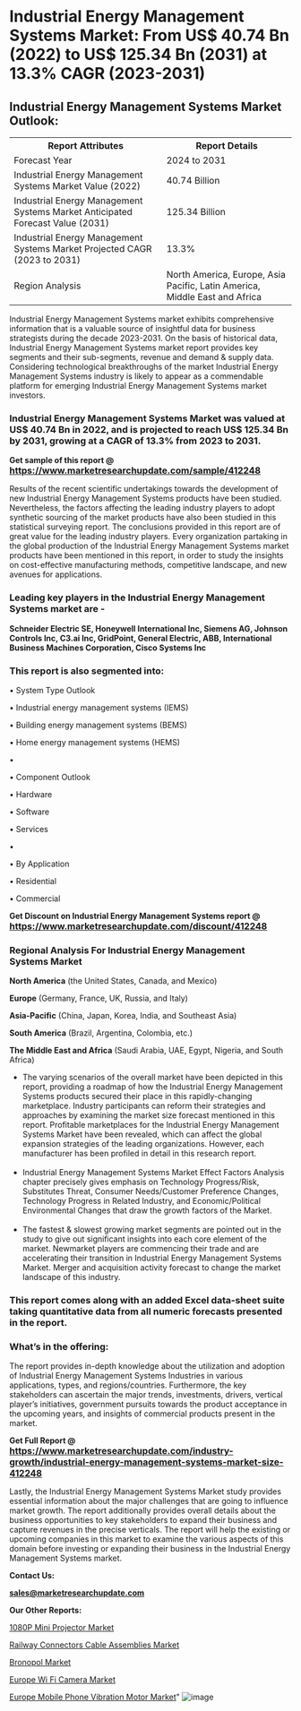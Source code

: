 # Industrial Energy Management Systems Market: From US$ 40.74 Bn (2022) to US$ 125.34 Bn (2031) at 13.3% CAGR (2023-2031)

<html>
<body>

<h2>Industrial Energy Management Systems Market Outlook:</h2>

<table>
  <tr>
    <th>Report Attributes</th>
    <th>Report Details</th>
  </tr>
  <tr>
    <td>Forecast Year</td>
    <td>2024 to 2031</td>
  </tr>
  <tr>
    <td>Industrial Energy Management Systems Market Value (2022)</td>
    <td>40.74 Billion</td>
  </tr>
  <tr>
    <td>Industrial Energy Management Systems Market Anticipated Forecast Value (2031)</td>
    <td>125.34 Billion</td>
  </tr>
  <tr>
    <td>Industrial Energy Management Systems Market Projected CAGR (2023 to 2031)</td>
    <td>13.3%</td>
  </tr>
  <tr>
    <td>Region Analysis</td>
    <td>North America, Europe, Asia Pacific, Latin America, Middle East and Africa</td>
  </tr>
</table>

</body>
</html>

Industrial Energy Management Systems market exhibits comprehensive information that is a valuable source of insightful data for business strategists during the decade 2023-2031. On the basis of historical data, Industrial Energy Management Systems market report provides key segments and their sub-segments, revenue and demand &amp; supply data. Considering technological breakthroughs of the market Industrial Energy Management Systems industry is likely to appear as a commendable platform for emerging Industrial Energy Management Systems market investors.

<strong><h3>Industrial Energy Management Systems Market was valued at US$ 40.74 Bn in 2022, and is projected to reach US$ 125.34 Bn by 2031, growing at a CAGR of 13.3% from 2023 to 2031.</h3></strong>

<strong>Get sample of this report @ <a href=https://www.marketresearchupdate.com/sample/412248><font size=3 color=#0000ff>https://www.marketresearchupdate.com/sample/412248</font></a></strong>

Results of the recent scientific undertakings towards the development of new Industrial Energy Management Systems products have been studied. Nevertheless, the factors affecting the leading industry players to adopt synthetic sourcing of the market products have also been studied in this statistical surveying report. The conclusions provided in this report are of great value for the leading industry players. Every organization partaking in the global production of the Industrial Energy Management Systems market products have been mentioned in this report, in order to study the insights on cost-effective manufacturing methods, competitive landscape, and new avenues for applications.

<strong><h3>Leading key players in the Industrial Energy Management Systems market are -</h3></strong>

<strong>Schneider Electric SE, Honeywell International Inc, Siemens AG, Johnson Controls Inc, C3.ai Inc, GridPoint, General Electric, ABB, International Business Machines Corporation, Cisco Systems Inc</strong>

<strong><h3>This report is also segmented into:</h3></strong>

• System Type Outlook

• Industrial energy management systems (IEMS)

• Building energy management systems (BEMS)

• Home energy management systems (HEMS)

• 

• Component Outlook

• Hardware

• Software

• Services

• 

• By Application

• Residential

• Commercial

<strong>Get Discount on Industrial Energy Management Systems report @ <a href=https://www.marketresearchupdate.com/discount/412248><font size=3 color=#0000ff>https://www.marketresearchupdate.com/discount/412248</font></a></strong>

<strong><h3>Regional Analysis For Industrial Energy Management Systems Market</h3></strong>

<strong>North America</strong> (the United States, Canada, and Mexico)

<strong>Europe</strong> (Germany, France, UK, Russia, and Italy)

<strong>Asia-Pacific</strong> (China, Japan, Korea, India, and Southeast Asia)

<strong>South America</strong> (Brazil, Argentina, Colombia, etc.)

<strong>The Middle East and Africa</strong> (Saudi Arabia, UAE, Egypt, Nigeria, and South Africa)

<ul>
  <li>The varying scenarios of the overall market have been depicted in this report, providing a roadmap of how the Industrial Energy Management Systems products secured their place in this rapidly-changing marketplace. Industry participants can reform their strategies and approaches by examining the market size forecast mentioned in this report. Profitable marketplaces for the Industrial Energy Management Systems Market have been revealed, which can affect the global expansion strategies of the leading organizations. However, each manufacturer has been profiled in detail in this research report.</li><br>
  <li>Industrial Energy Management Systems Market Effect Factors Analysis chapter precisely gives emphasis on Technology Progress/Risk, Substitutes Threat, Consumer Needs/Customer Preference Changes, Technology Progress in Related Industry, and Economic/Political Environmental Changes that draw the growth factors of the Market.</li><br>
  <li>The fastest &amp; slowest growing market segments are pointed out in the study to give out significant insights into each core element of the market. Newmarket players are commencing their trade and are accelerating their transition in Industrial Energy Management Systems Market. Merger and acquisition activity forecast to change the market landscape of this industry.</li>
</ul>
<strong><h3>This report comes along with an added Excel data-sheet suite taking quantitative data from all numeric forecasts presented in the report.</h3></strong>

<strong><h3>What’s in the offering:</h3></strong> The report provides in-depth knowledge about the utilization and adoption of Industrial Energy Management Systems Industries in various applications, types, and regions/countries. Furthermore, the key stakeholders can ascertain the major trends, investments, drivers, vertical player’s initiatives, government pursuits towards the product acceptance in the upcoming years, and insights of commercial products present in the market.

<strong>Get Full Report @ <a href=https://www.marketresearchupdate.com/industry-growth/industrial-energy-management-systems-market-size-412248><font size=3 color=#0000ff>https://www.marketresearchupdate.com/industry-growth/industrial-energy-management-systems-market-size-412248</font></a></strong>

Lastly, the Industrial Energy Management Systems Market study provides essential information about the major challenges that are going to influence market growth. The report additionally provides overall details about the business opportunities to key stakeholders to expand their business and capture revenues in the precise verticals. The report will help the existing or upcoming companies in this market to examine the various aspects of this domain before investing or expanding their business in the Industrial Energy Management Systems market.

<strong>Contact Us:</strong>

<strong>sales@marketresearchupdate.com</strong>

<strong>Our Other Reports:</strong>

<a href=https://www.linkedin.com/pulse/1080p-mini-projector-market-size-growth-set-surge>1080P Mini Projector Market</a>

<a href=https://www.linkedin.com/pulse/railway-connectors-cable-assemblies-market-opportunities>Railway Connectors Cable Assemblies Market</a>

<a href=https://www.linkedin.com/pulse/bronopol-market-analysis-segment-region-growth>Bronopol Market</a>

<a href=https://www.linkedin.com/pulse/europe-wi-fi-camera-market-2023-current-future>Europe Wi Fi Camera Market</a>

<a href=https://www.linkedin.com/pulse/europe-mobile-phone-vibration-motor-market-2030-1f>Europe Mobile Phone Vibration Motor Market</a>"
![image](https://github.com/Ankan-2/Market-Research-News/assets/158291571/b8679ec9-79b9-4364-b0cb-8b9926baddcb)
